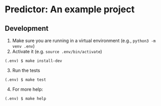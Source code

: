 # Predictor: An example project

## Development

1. Make sure you are running in a virtual environment (e.g., `python3 -m venv .env`)
2. Activate it (e.g. `source .env/bin/activate`)

```shell
(.env) $ make install-dev
```

3. Run the tests

```shell
(.env) $ make test
```

4. For more help:
```shell
(.env) $ make help
```

